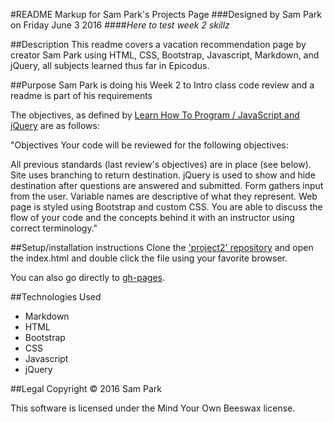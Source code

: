 #README Markup for Sam Park's Projects Page
###Designed by Sam Park on Friday June 3 2016
####_Here to test week 2 skillz_

##Description
This readme covers a vacation recommendation page by creator Sam Park using HTML, CSS, Bootstrap, Javascript, Markdown, and jQuery, all subjects learned thus far in Epicodus.


##Purpose
Sam Park is doing his Week 2 to Intro class code review and a readme is part of his requirements

The objectives, as defined by [Learn How To Program / JavaScript and jQuery](https://www.learnhowtoprogram.com/intro-to-programming/javascript-and-jquery-c950c9ce-679c-4678-ab1f-11881b766e22/javascript-and-jquery-independent-project) are as follows:

"Objectives
Your code will be reviewed for the following objectives:

All previous standards (last review's objectives) are in place (see below).
Site uses branching to return destination.
jQuery is used to show and hide destination after questions are answered and submitted.
Form gathers input from the user.
Variable names are descriptive of what they represent.
Web page is styled using Bootstrap and custom CSS.
You are able to discuss the flow of your code and the concepts behind it with an instructor using correct terminology."

##Setup/installation instructions
Clone the ['project2' repository](https://github.com/sampark18/project2) and open the index.html and double click the file using your favorite browser.

You can also go directly to [gh-pages](http://sampark18.github.io/project2/).

##Technologies Used
* Markdown
* HTML
* Bootstrap
* CSS
* Javascript
* jQuery

##Legal
Copyright &copy; 2016 Sam Park

This software is licensed under the Mind Your Own Beeswax license.
